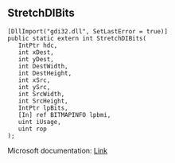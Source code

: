 ## StretchDIBits

```
[DllImport("gdi32.dll", SetLastError = true)]
public static extern int StretchDIBits(
   IntPtr hdc,
   int xDest,
   int yDest,
   int DestWidth,
   int DestHeight,
   int xSrc,
   int ySrc,
   int SrcWidth,
   int SrcHeight,
   IntPtr lpBits,
   [In] ref BITMAPINFO lpbmi,
   uint iUsage,
   uint rop
);
```

Microsoft documentation: [Link](https://docs.microsoft.com/en-us/windows/win32/api/wingdi/nf-wingdi-stretchdibits)
